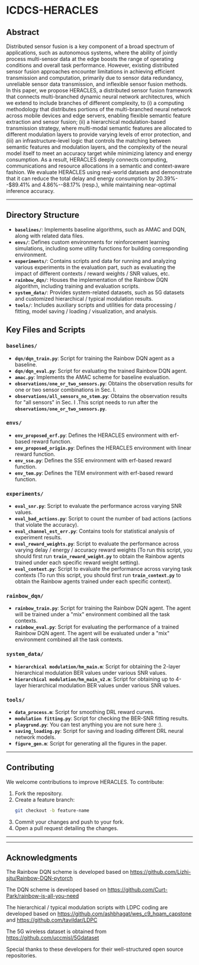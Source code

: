 # ICDCS-HERACLES



## Abstract

Distributed sensor fusion is a key component of a broad spectrum of applications, such as autonomous systems, where the ability of jointly process multi-sensor data at the edge boosts the range of operating conditions and overall task performance. However, existing distributed sensor fusion approaches encounter limitations in achieving efficient transmission and computation, primarily due to sensor data redundancy, unreliable sensor data transmission, and inflexible sensor fusion methods. In this paper, we propose HERACLES, a distributed sensor fusion framework that connects multi-branched dynamic neural network architectures, which we extend to include branches of different complexity, to (i) a computing methodology that distributes portions of the multi-branched neural network across mobile devices and edge servers, enabling flexible semantic feature extraction and sensor fusion; (ii) a hierarchical modulation-based transmission strategy, where multi-modal semantic features are allocated to different modulation layers to provide varying levels of error protection, and (iii) an infrastructure-level logic that controls the matching between semantic features and modulation layers, and the complexity of the neural model itself to meet an accuracy target while minimizing latency and energy consumption. As a result, HERACLES deeply connects computing, communications and resource allocations in a semantic and context-aware fashion. We evaluate HERACLES using real-world datasets and demonstrate that it can reduce the total delay and energy consumption by 20.39%--$89.41% and 4.86%--88.17% (resp.), while maintaining near-optimal inference accuracy.



---

## Directory Structure
- **`baselines/`**: Implements baseline algorithms, such as AMAC and DQN, along with related data files.
- **`envs/`**: Defines custom environments for reinforcement learning simulations, including some utility functions for building corresponding environment.
- **`experiments/`**: Contains scripts and data for running and analyzing various experiments in the evaluation part, such as evaluating the impact of different contexts / reward weights / SNR values, etc.
- **`rainbow_dqn/`**: Houses the implementation of the Rainbow DQN algorithm, including training and evaluation scripts.
- **`system_data/`**: Provides system-related datasets, such as 5G datasets and customized hierarchical / typical modulation results.
- **`tools/`**: Includes auxiliary scripts and utilities for data processing / fitting, model saving / loading / visualization, and analysis.


## Key Files and Scripts

### `baselines/`
- **`dqn/dqn_train.py`**: Script for training the Rainbow DQN agent as a baseline.
- **`dqn/dqn_eval.py`**: Script for evaluating the trained Rainbow DQN agent.
- **`amac.py`**: Implements the AMAC scheme for baseline evaluation.
- **`observations/one_or_two_sensors.py`**: Obtains the observation results for one or two sensor combinations in Sec. I. 
- **`observations/all_sensors_no_stem.py`**: Obtains the observation results for "all sensors" in Sec. I .This script needs to run after the **`observations/one_or_two_sensors.py`**.

### `envs/`
- **`env_proposed_erf.py`**: Defines the HERACLES environment with erf-based reward function.
- **`env_proposed_origin.py`**: Defines the HERACLES environment with linear reward function.
- **`env_sse.py`**: Defines the SSE environment with erf-based reward function.
- **`env_tem.py`**: Defines the TEM environment with erf-based reward function.

### `experiments/`
- **`eval_snr.py`**: Script to evaluate the performance across varying SNR values.
- **`eval_bad_actions.py`**: Script to count the number of bad actions (actions that violate the accuracy).
- **`eval_channel_est_err.py`**: Contains tools for statistical analysis of experiment results.
- **`eval_reward_weights.py`**: Script to evaluate the performance across varying delay / energy / accuracy reward weights (To run this script, you should first run **`train_reward_weight.py`** to obtain the Rainbow agents trained under each specific reward weight setting). 
- **`eval_context.py`**: Script to evaluate the performance across varying task contexts (To run this script, you should first run **`train_context.py`** to obtain the Rainbow agents trained under each specific context). 

### `rainbow_dqn/`
- **`rainbow_train.py`**: Script for training the Rainbow DQN agent. The agent will be trained under a "mix" environment combined all the task contexts. 
- **`rainbow_eval.py`**: Script for evaluating the performance of a trained Rainbow DQN agent. The agent will be evaluated under a "mix" environment combined all the task contexts. 
 

### `system_data/`
- **`hierarchical modulation/hm_main.m`**: Script for obtaining the 2-layer hierarchical modulation BER values under various SNR values.
- **`hierarchical modulation/hm_main_v2.m`**: Script for obtaining up to 4-layer hierarchical modulation BER values under various SNR values.


### `tools/`
- **`data_process.m`**: Script for smoothing DRL reward curves.
- **`modulation fitting.py`**: Script for checking the BER-SNR fitting results.
- **`playgrund.py`**: You can test anything you are not sure here :).
- **`saving_loading.py`**: Script for saving and loading different DRL neural network models.
- **`figure_gen.m`**: Script for generating all the figures in the paper.
---




## Contributing
We welcome contributions to improve HERACLES. To contribute:
1. Fork the repository.
2. Create a feature branch:
   ```bash
   git checkout -b feature-name
   ```
3. Commit your changes and push to your fork.
4. Open a pull request detailing the changes.

---


---

## Acknowledgments


The Rainbow DQN scheme is developed based on https://github.com/Lizhi-sjtu/Rainbow-DQN-pytorch

The DQN scheme is developed based on https://github.com/Curt-Park/rainbow-is-all-you-need

The hierarchical / typical modulation scripts with LDPC coding are developed based on https://github.com/ashbhagat/wes_c9_hqam_capstone
and https://github.com/tavildar/LDPC

The 5G wireless dataset is obtained from https://github.com/uccmisl/5Gdataset

Special thanks to these developers for their well-structured open source repositories.



